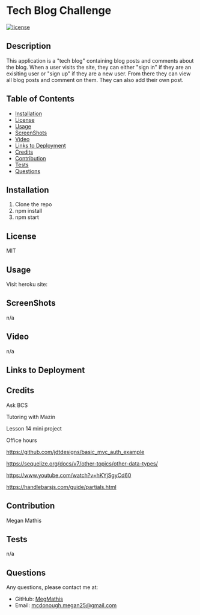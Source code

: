 # Tech Blog Challenge

[![license](https://img.shields.io/badge/License-MIT-ff69b4)](https://shields.io)

## Description

This application is a "tech blog" containing blog posts and comments about the blog. When a user visits the site, they can either "sign in" if they are an exisiting user or "sign up" if they are a new user. From there they can view all blog posts and comment on them. They can also add their own post.

## Table of Contents

- [Installation](#installation)
- [License](#license)
- [Usage](#usage)
- [ScreenShots](#screenshots)
- [Video](#video)
- [Links to Deployment](#linkstodeployment)
- [Credits](#LinkstoDeployment)
- [Contribution](#contribution)
- [Tests](#tests)
- [Questions](#questions)

## Installation

1. Clone the repo
2. npm install
3. npm start

## License

MIT

## Usage

Visit heroku site:

## ScreenShots

n/a

## Video

n/a

## Links to Deployment

## Credits

Ask BCS

Tutoring with Mazin

Lesson 14 mini project

Office hours

https://github.com/jdtdesigns/basic_mvc_auth_example

https://sequelize.org/docs/v7/other-topics/other-data-types/

https://www.youtube.com/watch?v=hKYjSgyCd60

https://handlebarsjs.com/guide/partials.html

## Contribution

Megan Mathis

## Tests

n/a

## Questions

Any questions, please contact me at:

- GitHub:
  [MegMathis](http://github.com/MegMathis)
- Email:
  [mcdonough.megan25@gmail.com](mailto:mcdonough.megan25@gmail.com)
